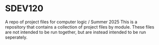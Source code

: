 # SDEV120
A repo of project files for computer logic / Summer 2025
This is a repository that contains a collection of project files by module. These files are not intended to be run together, but are instead intended to be run seperately. 
